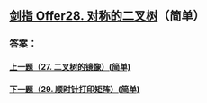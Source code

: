 ## [ 剑指 Offer28. 对称的二叉树](https://leetcode-cn.com/problems/merge-two-sorted-lists/)（简单）





### 答案：



#### [上一题（27. 二叉树的镜像）(简单)](https://github.com/sdwwld/leetCode/blob/master/src/main/java/com/wld/java/offer/剑指Offer27.md)

#### [下一题（29. 顺时针打印矩阵）(简单)](https://github.com/sdwwld/leetCode/blob/master/src/main/java/com/wld/java/offer/剑指Offer29.md)